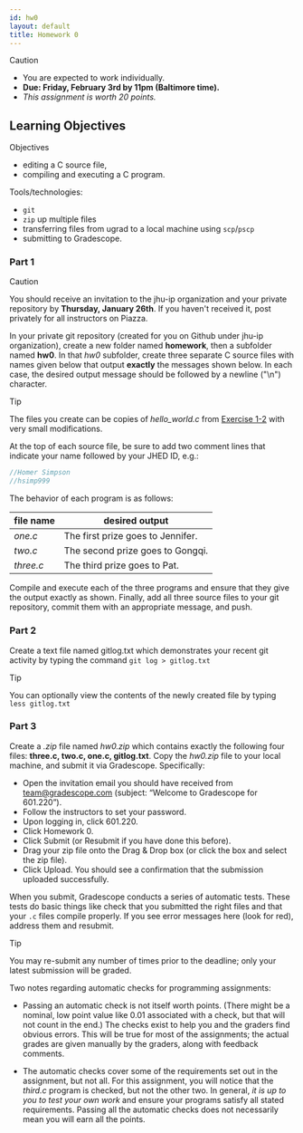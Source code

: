 ```yaml
---
id: hw0
layout: default
title: Homework 0
---
```


<!--
import remarkMath from 'remark-math'
-->

<div class='admonition caution'>
<div class='title'>Caution</div>
<div class='content'>
<ul>
<li>You are expected to work individually.</li>
<li><strong>Due: Friday, February 3rd by 11pm (Baltimore time).</strong></li>
<li><em>This assignment is worth 20 points.</em></li>
</ul>
</div>
</div>

## Learning Objectives
<div class='admonition success'>
<div class='title'>Objectives</div>
<div class='content'>
<ul>
<li>editing a C source file,</li>
<li>compiling and executing a C program.</li>
</ul>
<p>Tools/technologies:</p>
<ul>
<li><code>git</code></li>
<li><code>zip</code> up multiple files</li>
<li>transferring files from ugrad to a local machine using <code>scp</code>/<code>pscp</code></li>
<li>submitting to Gradescope.</li>
</ul>
</div>
</div>

### Part 1
<div class='admonition caution'>
<div class='title'>Caution</div>
<div class='content'>
<p>You should receive an invitation to the jhu-ip organization and your private repository by <strong>Thursday, January 26th</strong>. If you haven't received it, post privately for all instructors on Piazza.</p>
</div>
</div>

In your private git repository (created for you on Github under jhu-ip organization), create a new folder named **homework**, then a subfolder named **hw0**. In that *hw0* subfolder, create three separate C source files with names given below that output **exactly** the messages shown below. In each case, the desired output message should be followed by a newline ("\n") character.

<div class='admonition tip'>
<div class='title'>Tip</div>
<div class='content'>
<p>The files you create can be copies of <em>hello_world.c</em> from <a href="/docs/exercises/ex1-2">Exercise 1-2</a> with very small modifications.</p>
</div>
</div>

At the top of each source file, be sure to add two comment lines that indicate your name followed by your JHED ID, e.g.:

```c
//Homer Simpson
//hsimp999
```

The behavior of each program is as follows:

file name | desired output
--------- | --------------
*one.c* | The first prize goes to Jennifer.
*two.c* | The second prize goes to Gongqi.
*three.c* | The third prize goes to Pat.

Compile and execute each of the three programs and ensure that they give the output exactly as shown. Finally, add all three source files to your git repository, commit them with an appropriate message, and push.

### Part 2
Create a text file named gitlog.txt which demonstrates your recent git activity by typing the command `git log > gitlog.txt`

<div class='admonition tip'>
<div class='title'>Tip</div>
<div class='content'>
<p>You can optionally view the contents of the newly created file by typing <code>less gitlog.txt</code></p>
</div>
</div>

### Part 3
Create a *.zip* file named *hw0.zip* which contains exactly the following four files: **three.c, two.c, one.c, gitlog.txt**. Copy the *hw0.zip* file to your local machine, and submit it via Gradescope.  Specifically:

* Open the invitation email you should have received from team@gradescope.com (subject: “Welcome to Gradescope for 601.220”).
* Follow the instructors to set your password.
* Upon logging in, click 601.220.
* Click Homework 0.
* Click Submit (or Resubmit if you have done this before).
* Drag your zip file onto the Drag & Drop box (or click the box and select the zip file).
* Click Upload. You should see a confirmation that the submission uploaded successfully.

When you submit, Gradescope conducts a series of automatic tests. These tests do basic things like check that you submitted the right files and that your `.c` files compile properly. If you see error messages here (look for red), address them and resubmit. 

<div class='admonition tip'>
<div class='title'>Tip</div>
<div class='content'>
<p>You may re-submit any number of times prior to the deadline; only your latest submission will be graded.</p>
</div>
</div>

Two notes regarding automatic checks for programming assignments:

* Passing an automatic check is not itself worth points. (There might be a nominal, low point value like 0.01 associated with a check, but that will not count in the end.) The checks exist to help you and the graders find obvious errors. This will be true for most of the assignments; the actual grades are given manually by the graders, along with feedback comments.

* The automatic checks cover some of the requirements set out in the assignment, but not all. For this assignment, you will notice that the *third.c* program is checked, but not the other two. In general, *it is up to you to test your own work* and ensure your programs satisfy all stated requirements. Passing all the automatic checks does not necessarily mean you will earn all the points.

